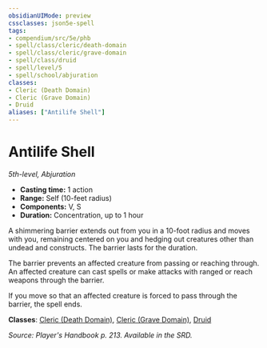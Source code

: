 ```yaml
---
obsidianUIMode: preview
cssclasses: json5e-spell
tags:
- compendium/src/5e/phb
- spell/class/cleric/death-domain
- spell/class/cleric/grave-domain
- spell/class/druid
- spell/level/5
- spell/school/abjuration
classes:
- Cleric (Death Domain)
- Cleric (Grave Domain)
- Druid
aliases: ["Antilife Shell"]
---
```

# Antilife Shell
*5th-level, Abjuration*  

- **Casting time:** 1 action
- **Range:** Self (10-feet radius)
- **Components:** V, S
- **Duration:** Concentration, up to 1 hour

A shimmering barrier extends out from you in a 10-foot radius and moves with you, remaining centered on you and hedging out creatures other than undead and constructs. The barrier lasts for the duration.

The barrier prevents an affected creature from passing or reaching through. An affected creature can cast spells or make attacks with ranged or reach weapons through the barrier.

If you move so that an affected creature is forced to pass through the barrier, the spell ends.

**Classes**: [Cleric (Death Domain)](4-Resources/Compendium/classes/cleric-death-domain.md), [Cleric (Grave Domain)](4-Resources/Compendium/classes/cleric-grave-domain-xge.md), [Druid](4-Resources/Compendium/classes/druid.md)

*Source: Player's Handbook p. 213. Available in the SRD.*